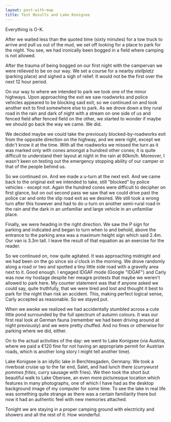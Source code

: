 ```yaml
---
layout: post-with-map
title: Test Results and Lake Konigsee
---
```


<p class="intro"><span class="dropcap">E</span>verything is O-K.</p>

After we waited less than the quoted time (sixty minutes) for a tow truck to arrive and pull us out of the mud, we set off looking for a place to park for the night. You see, we had ironically been bogged in a field where camping is not allowed.

After the trauma of being bogged on our first night with the campervan we were relieved to be on our way. We set a course for a nearby <em>stellplatz</em> (parking place) and sighed a sigh of relief. It would not be the first over the next 12 hour period.

On our way to where we intended to park we took one of the minor highways. Upon approaching the exit we saw roadworks and police vehicles appeared to be blocking said exit, so we continued on and took another exit to find somewhere else to park. As we drove down a tiny rural road in the rain and dark of night with a stream on one side of us and fenced field after fenced field on the other, we started to wonder if maybe we should go back the way we came. We did.

We decided maybe we could take the previously blocked-by-roadworks exit from the opposite direction on the highway, and we were right, except we didn't know it at the time. With all the roadworks we missed the turn as it was marked only with cones amongst a hundred other cones; it is quite difficult to understand their layout at night in the rain at 80km/h. Moreover, I wasn't keen on testing out the emergency stopping ability of our camper or that of the people behind us.

So we continued on. And we made a u-turn at the next exit. And we came back to the original exit we intended to take, still "blocked" by police vehicles - except not. Again the hundred cones were difficult to decipher on first glance, but on out second pass we saw that we could drive past the police car and onto the slip road exit as we desired. We still took a wrong turn after this however and had to do u-turn on another semi-rural road in the rain and the dark in an unfamiliar and large vehicle in an unfamiliar place.

Finally, we were heading in the right direction. We saw the P sign for parking and indicated and began to turn when lo and behold, above the entrance to the parking area was a maximum height sign which said 2.4m. Our van is 3.3m tall. I leave the result of that equation as an exercise for the reader.

So we continued on, now quite agitated. It was approaching midnight and we had been on the go since six o'clock in the morning. We drove randomly along a road or two and spotted a tiny little side road with a gravelly area next to it. Good enough. I engaged IDGAF mode (Google "IDGAF") and Carly was now my hostage despite her meagre protests that maybe we weren't allowed to park here. My counter statement was that if anyone asked we could say, quite truthfully, that we were tired and lost and thought it best to park for the night than risk an accident. This, making perfect logical sense, Carly accepted as reasonable. So we stayed put.

When we awoke we realized we had accidentally stumbled across a cute little pond surrounded by the full spectrum of autumn colours. It was our first real look at German fauna (remember we had been driving around at night previously) and we were pretty chuffed. And no fines or otherwise for parking where we did, either.

On to the actual activities of the day: we went to Lake Konigsee (via Austria, where we paid a €120 fine for not having an appropriate permit for Austrian roads, which is another long story I might tell another time).

Lake Konigsee is an idyllic lake in Berchtesgaden, Germany. We took a riverboat cruise up to the far end, Salet, and had lunch there (<em>currywurst pommes frites</em>, curry sausage with fries). We then took the short but beautiful walk to Lake Obersee, an even more picturesque location which features in many photographs, one of which I have had as the desktop background image of my computer for some time. To see the lake in real life was something quite strange as there was a certain familiarity there but now it had an authentic feel with new memories attached.

Tonight we are staying in a proper camping ground with electricity and showers and all the rest of it. How wonderful.